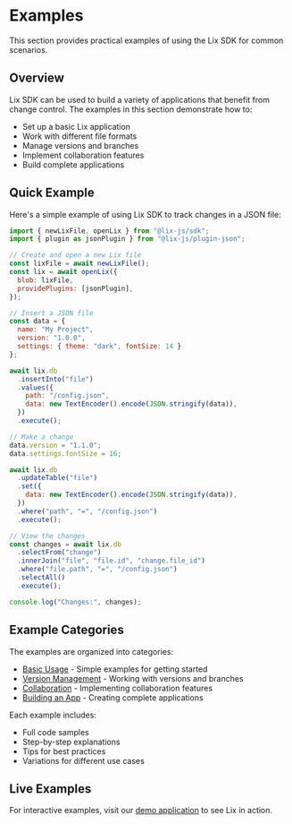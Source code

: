 # Examples

This section provides practical examples of using the Lix SDK for common scenarios.

## Overview

Lix SDK can be used to build a variety of applications that benefit from change control. The examples in this section demonstrate how to:

- Set up a basic Lix application
- Work with different file formats
- Manage versions and branches
- Implement collaboration features
- Build complete applications

## Quick Example

Here's a simple example of using Lix SDK to track changes in a JSON file:

```javascript
import { newLixFile, openLix } from "@lix-js/sdk";
import { plugin as jsonPlugin } from "@lix-js/plugin-json";

// Create and open a new Lix file
const lixFile = await newLixFile();
const lix = await openLix({
  blob: lixFile,
  providePlugins: [jsonPlugin],
});

// Insert a JSON file
const data = {
  name: "My Project",
  version: "1.0.0",
  settings: { theme: "dark", fontSize: 14 }
};

await lix.db
  .insertInto("file")
  .values({
    path: "/config.json",
    data: new TextEncoder().encode(JSON.stringify(data)),
  })
  .execute();

// Make a change
data.version = "1.1.0";
data.settings.fontSize = 16;

await lix.db
  .updateTable("file")
  .set({
    data: new TextEncoder().encode(JSON.stringify(data)),
  })
  .where("path", "=", "/config.json")
  .execute();

// View the changes
const changes = await lix.db
  .selectFrom("change")
  .innerJoin("file", "file.id", "change.file_id")
  .where("file.path", "=", "/config.json")
  .selectAll()
  .execute();

console.log("Changes:", changes);
```

## Example Categories

The examples are organized into categories:

- [Basic Usage](./basic-usage) - Simple examples for getting started
- [Version Management](./version-management) - Working with versions and branches
- [Collaboration](./collaboration) - Implementing collaboration features
- [Building an App](./building-an-app) - Creating complete applications

Each example includes:
- Full code samples
- Step-by-step explanations
- Tips for best practices
- Variations for different use cases

## Live Examples

For interactive examples, visit our [demo application](https://lix.opral.com/app/fm) to see Lix in action.